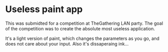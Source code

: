 # Useless paint app
This was submidted for a competition at TheGathering LAN party. The goal of the competition was to create the absolute most useless application.

It's a light version of paint, which changes the parameters as you go, and does not care about your input. Also it's dissaperaing ink...